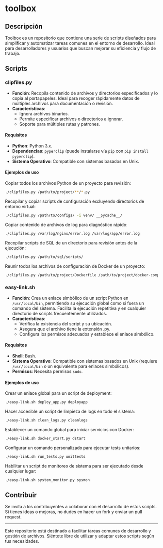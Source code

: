 # toolbox

## Descripción
Toolbox es un repositorio que contiene una serie de scripts diseñados para simplificar y automatizar tareas comunes en el entorno de desarrollo. Ideal para desarrolladores y usuarios que buscan mejorar su eficiencia y flujo de trabajo.

## Scripts

### clipfiles.py

- **Función**: Recopila contenido de archivos y directorios especificados y lo copia al portapapeles. Ideal para recoger rápidamente datos de múltiples archivos para documentación o revisión.
- **Características**:
    - Ignora archivos binarios.
    - Permite especificar archivos o directorios a ignorar.
    - Soporte para múltiples rutas y patrones.

#### Requisitos

- **Python**: Python 3.x.
- **Dependencias**: `pyperclip` (puede instalarse vía `pip` con `pip install pyperclip`).
- **Sistema Operativo**: Compatible con sistemas basados en Unix.

#### Ejemplos de uso

Copiar todos los archivos Python de un proyecto para revisión:

```bash
./clipfiles.py /path/to/project/**/*.py
```

Recopilar y copiar scripts de configuración excluyendo directorios de entorno virtual:

```bash
./clipfiles.py /path/to/configs/ -i venv/ __pycache__/
```

Copiar contenido de archivos de log para diagnóstico rápido:

```bash
./clipfiles.py /var/log/nginx/error.log /var/log/app/error.log
```

Recopilar scripts de SQL de un directorio para revisión antes de la ejecución:

```bash
./clipfiles.py /path/to/sql/scripts/
```

Reunir todos los archivos de configuración de Docker de un proyecto:

```bash
./clipfiles.py /path/to/project/Dockerfile /path/to/project/docker-compose.yml
```

### easy-link.sh

- **Función**: Crea un enlace simbólico de un script Python en `/usr/local/bin`, permitiendo su ejecución global como si fuera un comando del sistema. Facilita la ejecución repetitiva y en cualquier directorio de scripts frecuentemente utilizados.
- **Características**:
    - Verifica la existencia del script y su ubicación.
    - Asegura que el archivo tiene la extensión .py.
    - Configura los permisos adecuados y establece el enlace simbólico.

#### Requisitos

- **Shell**: Bash.
- **Sistema Operativo**: Compatible con sistemas basados en Unix (requiere `/usr/local/bin` o un equivalente para enlaces simbólicos).
- **Permisos**: Necesita permisos `sudo`.

#### Ejemplos de uso

Crear un enlace global para un script de deployment:

```bash
./easy-link.sh deploy_app.py deployapp
```

Hacer accesible un script de limpieza de logs en todo el sistema:

```bash
./easy-link.sh clean_logs.py cleanlogs
```

Establecer un comando global para iniciar servicios con Docker:

```bash
./easy-link.sh docker_start.py dstart
```

Configurar un comando personalizado para ejecutar tests unitarios:

```bash
./easy-link.sh run_tests.py unittests
```

Habilitar un script de monitoreo de sistema para ser ejecutado desde cualquier lugar:

```bash
./easy-link.sh system_monitor.py sysmon
```

## Contribuir
Se invita a los contribuyentes a colaborar con el desarrollo de estos scripts. Si tienes ideas o mejoras, no dudes en hacer un fork y enviar un pull request.

---

Este repositorio está destinado a facilitar tareas comunes de desarrollo y gestión de archivos. Siéntete libre de utilizar y adaptar estos scripts según tus necesidades.

